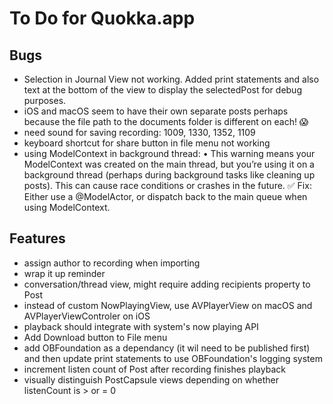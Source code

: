 #  To Do for Quokka.app

## Bugs

* Selection in Journal View not working. Added print statements and also text at the bottom of the view to display the selectedPost for debug purposes.
* iOS and macOS seem to have their own separate posts perhaps because the file path to the documents folder is different on each! 😱
* need sound for saving recording: 1009, 1330, 1352, 1109
* keyboard shortcut for share button in file menu not working
* using ModelContext in background thread: 	•	This warning means your ModelContext was created on the main thread, but you’re using it on a background thread (perhaps during background tasks like cleaning up posts). This can cause race conditions or crashes in the future. ✅ Fix: Either use a @ModelActor, or dispatch back to the main queue when using ModelContext.

## Features

* assign author to recording when importing
* wrap it up reminder
* conversation/thread view, might require adding recipients property to Post
* instead of custom NowPlayingView, use AVPlayerView on macOS and AVPlayerViewControler on iOS
* playback should integrate with system's now playing API
* Add Download button to File menu
* add OBFoundation as a dependancy (it wil need to be published first) and then update print statements to use OBFoundation's logging system
* increment listen count of Post after recording finishes playback
* visually distinguish PostCapsule views depending on whether listenCount is > or = 0

